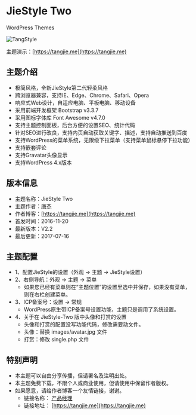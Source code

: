 # JieStyle Two

WordPress Themes

![TangStyle](https://tangjie.me/media/themes/JieStyle-Two.jpg)

主题演示：[https://tangjie.me](https://tangjie.me)

## 主题介绍
* 极简风格，全新JieStyle第二代轻柔风格
* 跨浏览器兼容，支持IE、Edge、Chrome、Safari、Opera
* 响应式Web设计，自适应电脑、平板电脑、移动设备
* 采用前端开发框架 Bootstrap v3.3.7
* 采用图标字体库 Font Awesome v4.7.0
* 支持主题控制面板，后台方便的设置SEO、统计代码
* 针对SEO进行改良，支持内页自动获取关键字、描述，支持自动推送到百度
* 支持WordPress的菜单系统，无限级下拉菜单（支持菜单鼠标悬停下拉功能）
* 支持嵌套评论
* 支持Gravatar头像显示
* 支持WordPress 4.x版本

## 版本信息
* 主题名称：JieStyle Two
* 主题作者：唐杰
* 作者博客：[https://tangjie.me](https://tangjie.me)
* 首发时间：2016-11-20
* 最新版本：V2.2
* 最后更新：2017-07-16

## 主题配置
* 1、配置JieStyle的设置（外观 -> 主题 -> JieStyle设置）
* 2、右侧导航：外观 -> 主题 -> 菜单
    *  如果您已经有菜单则在“主题位置”的设置里选中并保存，如果没有菜单，则在右栏创建菜单。
* 3、ICP备案号：设置 -> 常规
    *  WordPress原生带ICP备案号设置功能，主题只是调用了系统设置。
* 4、关于在 JieStyle-Two 版中头像和打赏的设置
    *  头像和打赏的配置没写功能代码，修改需要动文件。
    *  头像：替换 images/avatar.jpg 文件
    *  打赏：修改 single.php 文件

## 特别声明
* 本主题可以自由分享传播，但请署名及注明出处。
* 本主题免费下载，不限个人或商业使用，但请使用中保留作者版权。
* 如果愿意，请给作者博客一个友情链接，谢谢。
    *  链接名称： [产品经理](https://tangjie.me)
    *  链接地址： [https://tangjie.me](https://tangjie.me)
